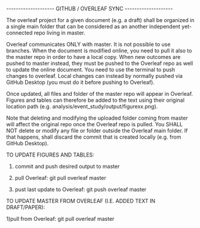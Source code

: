 -------------------- GITHUB / OVERLEAF SYNC --------------------

The overleaf project for a given document (e.g. a draft) shall be organized in a single main folder that can be considered as an another independent yet-connected repo living in master.  

Overleaf communicates ONLY with master. It is not possible to use branches. When the document is modified online, you need to pull it also to the master repo in order to have a local copy. When new outcomes are pushed to master instead, they must be pushed to the Overleaf repo as well to update the online document. You need to use the terminal to push changes to overleaf. Local changes can instead by normally pushed via GitHub Desktop (you must do it before pushing to Overleaf). 

Once updated, all files and folder of the master repo will appear in Overleaf. Figures and tables can therefore be added to the text using their original location path (e.g. analysis/event_study/output/figurexx.png). 

Note that deleting and modifying the uploaded folder coming from master will affect the original repo once the Overleaf repo is pulled. You SHALL NOT delete or modify any file or folder outside the Overleaf main folder. If that happens, shall discard the commit that is created locally (e.g. from GitHub Desktop). 



TO UPDATE FIGURES AND TABLES: 

1) commit and push desired output to master

2) pull Overleaf: git pull overleaf master

3) pust last update to Overleaf: git push overleaf master



TO UPDATE MASTER FROM OVERLEAF (I.E. ADDED TEXT IN DRAFT/PAPER):

1)pull from Overleaf: git pull overleaf master   
